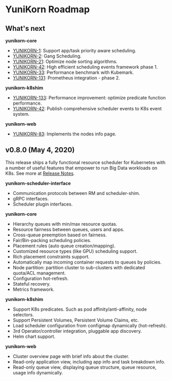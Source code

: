 # YuniKorn Roadmap

## What's next

**yunikorn-core**

* [YUNIKORN-1](https://issues.apache.org/jira/browse/YUNIKORN-1): Support app/task priority aware scheduling.
* [YUNIKORN-2](https://issues.apache.org/jira/browse/YUNIKORN-2): Gang Scheduling.
* [YUNIKORN-21](https://issues.apache.org/jira/browse/YUNIKORN-21): Optimize node sorting algorithms.
* [YUNIKORN-42](https://issues.apache.org/jira/browse/YUNIKORN-42): High efficient scheduling events framework phase 1.
* [YUNIKORN-33](https://issues.apache.org/jira/browse/YUNIKORN-33): Performance benchmark with Kubemark.
* [YUNIKORN-131](https://issues.apache.org/jira/browse/YUNIKORN-131): Prometheus integration - phase 2.

**yunikorn-k8shim**

* [YUNIKORN-133](https://issues.apache.org/jira/browse/YUNIKORN-133): Performance improvement: optimize predicate function performance.
* [YUNIKORN-42](https://issues.apache.org/jira/browse/YUNIKORN-42): Publish comprehensive scheduler events to K8s event system. 

**yunikorn-web**

* [YUNIKORN-83](https://issues.apache.org/jira/browse/YUNIKORN-83): Implements the nodes info page.

## v0.8.0 (May 4, 2020)

This release ships a fully functional resource scheduler for Kubernetes with a number of useful features that empower
to run Big Data workloads on K8s. See more at [Release Notes](http://yunikorn.apache.org/release/v0.8.0.html).

**yunikorn-scheduler-interface**

* Communication protocols between RM and scheduler-shim.
* gRPC interfaces.
* Scheduler plugin interfaces.

**yunikorn-core**

* Hierarchy queues with min/max resource quotas.
* Resource fairness between queues, users and apps.
* Cross-queue preemption based on fairness.
* Fair/Bin-packing scheduling policies.
* Placement rules (auto queue creation/mapping).
* Customized resource types (like GPU) scheduling support.
* Rich placement constraints support.
* Automatically map incoming container requests to queues by policies. 
* Node partition: partition cluster to sub-clusters with dedicated quota/ACL management.
* Configuration hot-refresh.
* Stateful recovery.
* Metrics framework.

**yunikorn-k8shim**

* Support K8s predicates. Such as pod affinity/anti-affinity, node selectors.
* Support Persistent Volumes, Persistent Volume Claims, etc.
* Load scheduler configuration from configmap dynamically (hot-refresh).
* 3rd Operator/controller integration, pluggable app discovery.
* Helm chart support.

**yunikorn-web**

* Cluster overview page with brief info about the cluster.
* Read-only application view, including app info and task breakdown info.
* Read-only queue view, displaying queue structure, queue resource, usage info dynamically.
